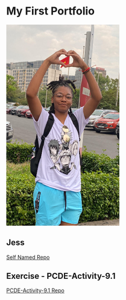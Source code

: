# My First Portfolio
<img src="jessica.jpg" width='300' />

## Jess 
<a href="https://jessh22.github.io/jess"> Self Named Repo </a>

## Exercise - PCDE-Activity-9.1
<a href="https://jessh22.github.io/PCDE-Activity-9.1"> PCDE-Activity-9.1 Repo </a>
